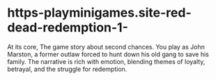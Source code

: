 # https-playminigames.site-red-dead-redemption-1-
At its core, The game story about second chances. You play as John Marston, a former outlaw forced to hunt down his old gang to save his family. The narrative is rich with emotion, blending themes of loyalty, betrayal, and the struggle for redemption.
